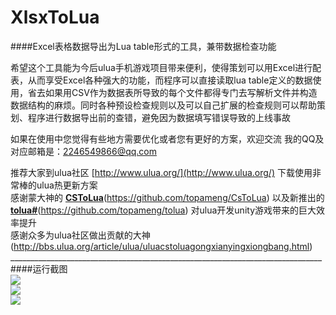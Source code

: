 # XlsxToLua
####Excel表格数据导出为Lua table形式的工具，兼带数据检查功能

希望这个工具能为今后ulua手机游戏项目带来便利，使得策划可以用Excel进行配表，从而享受Excel各种强大的功能，而程序可以直接读取lua table定义的数据使用，省去如果用CSV作为数据表所导致的每个文件都得专门去写解析文件并构造数据结构的麻烦。同时各种预设检查规则以及可以自己扩展的检查规则可以帮助策划、程序进行数据导出前的查错，避免因为数据填写错误导致的上线事故<br/>

如果在使用中您觉得有些地方需要优化或者您有更好的方案，欢迎交流 我的QQ及对应邮箱是：2246549866@qq.com <br/>

推荐大家到ulua社区 [http://www.ulua.org/](http://www.ulua.org/) 下载使用非常棒的ulua热更新方案<br/>
感谢蒙大神的 [<b>CSToLua</b>](https://github.com/topameng/CsToLua)(https://github.com/topameng/CsToLua) 以及新推出的[<b>tolua#</b>](https://github.com/topameng/tolua)(https://github.com/topameng/tolua) 对ulua开发unity游戏带来的巨大效率提升<br/>
感谢众多为ulua社区做出贡献的大神 (http://bbs.ulua.org/article/ulua/uluacstoluagongxianyingxiongbang.html)<br/>
______________________________________________________________________________<br/>
####运行截图<br/>
![](https://github.com/zhangqi-ulua/XlsxToLua/blob/master/screenshots/pic1.jpg)<br/>
![](https://github.com/zhangqi-ulua/XlsxToLua/blob/master/screenshots/pic2.png)<br/>
![](https://github.com/zhangqi-ulua/XlsxToLua/blob/master/screenshots/pic3.png)<br/>
